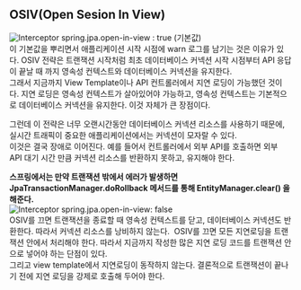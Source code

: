## OSIV(Open Sesion In View)
![Interceptor](https://github.com/user-attachments/assets/3c8307ed-61b9-40cb-9eac-4982f5076d87)
spring.jpa.open-in-view : true (기본값)  
이 기본값을 뿌리면서 애플리케이션 시작 시점에 warn 로그를 남기는 것은 이유가 있다. OSIV 전략은 트랜잭션 시작처럼 최초 데이터베이스 커넥션 시작 시점부터 API 응답이 끝날 때 까지 영속성 컨텍스트와 데이터베이스 커넥션을 유지한다.  
그래서 지금까지 View Template이나 API 컨트롤러에서 지연 로딩이 가능했던 것이다. 지연 로딩은 영속성 컨텍스트가 살아있어야 가능하고, 영속성 컨텍스트는 기본적으로 데이터베이스 커넥션을 유지한다. 이것 자체가 큰 장점이다.  
  
그런데 이 전략은 너무 오랜시간동안 데이터베이스 커넥션 리소스를 사용하기 때문에, 실시간 트래픽이 중요한 애플리케이션에서는 커넥션이 모자랄 수 있다.  
이것은 결국 장애로 이어진다. 예를 들어서 컨트롤러에서 외부 API를 호출하면 외부 API 대기 시간 만큼 커넥션 리소스를 반환하지 못하고, 유지해야 한다.  

**스프링에서는 만약 트랜잭션 밖에서 에러가 발생하면 JpaTransactionManager.doRollback 메서드를 통해 EntityManager.clear() 을 해준다.**  
![Interceptor](https://github.com/user-attachments/assets/040f7687-5890-49e4-a7f9-a2b7ca2c320d)
spring.jpa.open-in-view: false  
OSIV를 끄면 트랜잭션을 종료할 때 영속성 컨텍스트를 닫고, 데이터베이스 커넥션도 반환한다. 따라서 커넥션 리소스를 낭비하지 않는다.  
OSIV를 끄면 모든 지연로딩을 트랜잭션 안에서 처리해야 한다. 따라서 지금까지 작성한 많은 지연 로딩 코드를 트랜잭션 안으로 넣어야 하는 단점이 있다.  
그리고 view template에서 지연로딩이 동작하지 않는다. 결론적으로 트랜잭션이 끝나기 전에 지연 로딩을 강제로 호출해 두어야 한다.  


